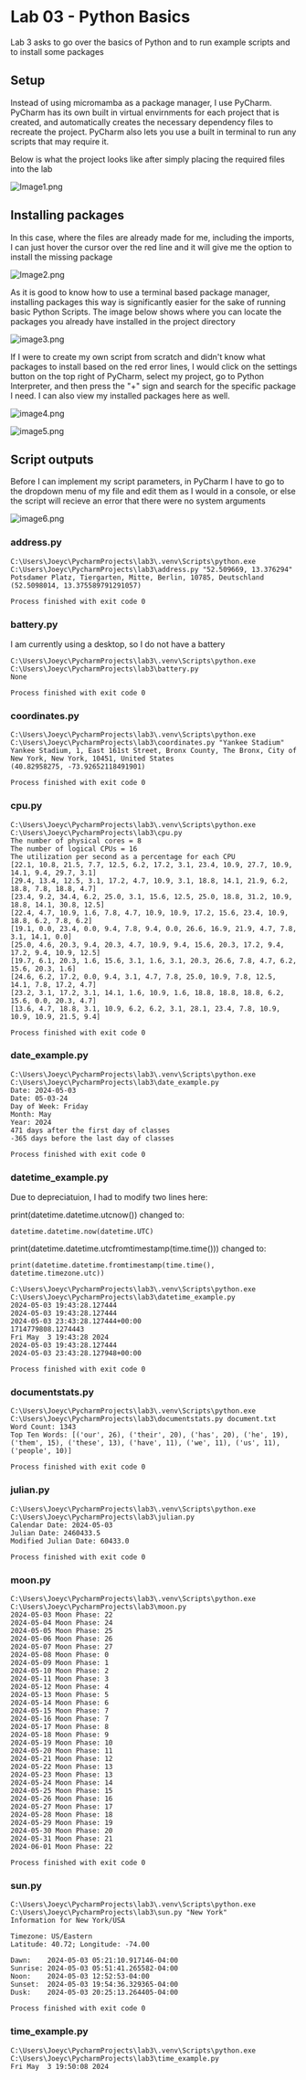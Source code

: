 # Lab 03 - Python Basics

Lab 3 asks to go over the basics of Python and to run example scripts and to install some packages  

## Setup  

Instead of using micromamba as a package manager, I use PyCharm. PyCharm has its own built in virtual envirnments for each project that is created, and automatically creates the necessary dependency files to recreate the project. PyCharm also lets you use a built in terminal to run any scripts that may require it.  

Below is what the project looks like after simply placing the required files into the lab  

![Image1.png](image1.png)  

## Installing packages  

In this case, where the files are already made for me, including the imports, I can just hover the cursor over the red line and it will give me the option to install the missing package  

![Image2.png](image2.png)

As it is good to know how to use a terminal based package manager, installing packages this way is significantly easier for the sake of running basic Python Scripts. The image below shows where you can locate the packages you already have installed in the project directory

![image3.png](image3.png)  

If I were to create my own script from scratch and didn't know what packages to install based on the red error lines, I would click on the settings button on the top right of PyCharm, select my project, go to Python Interpreter, and then press the "+" sign and search for the specific package I need. I can also view my installed packages here as well.  

![image4.png](image4.png)  

![image5.png](image5.png)  

## Script outputs

Before I can implement my script parameters, in PyCharm I have to go to the dropdown menu of my file and edit them as I would in a console, or else the script will recieve an error that there were no system arguments  

![image6.png](image6.png)  


### address.py

```auto
C:\Users\Joeyc\PycharmProjects\lab3\.venv\Scripts\python.exe
C:\Users\Joeyc\PycharmProjects\lab3\address.py "52.509669, 13.376294" 
Potsdamer Platz, Tiergarten, Mitte, Berlin, 10785, Deutschland
(52.5098014, 13.375589791291057)

Process finished with exit code 0
```  

### battery.py

I am currently using a desktop, so I do not have a battery  

```auto
C:\Users\Joeyc\PycharmProjects\lab3\.venv\Scripts\python.exe
C:\Users\Joeyc\PycharmProjects\lab3\battery.py 
None

Process finished with exit code 0

```  

### coordinates.py

```auto
C:\Users\Joeyc\PycharmProjects\lab3\.venv\Scripts\python.exe
C:\Users\Joeyc\PycharmProjects\lab3\coordinates.py "Yankee Stadium" 
Yankee Stadium, 1, East 161st Street, Bronx County, The Bronx, City of New York, New York, 10451, United States
(40.82958275, -73.92652118491901)

Process finished with exit code 0

```  

### cpu.py

```auto
C:\Users\Joeyc\PycharmProjects\lab3\.venv\Scripts\python.exe
C:\Users\Joeyc\PycharmProjects\lab3\cpu.py 
The number of physical cores = 8
The number of logical CPUs = 16
The utilization per second as a percentage for each CPU
[22.1, 10.8, 21.5, 7.7, 12.5, 6.2, 17.2, 3.1, 23.4, 10.9, 27.7, 10.9, 14.1, 9.4, 29.7, 3.1]
[29.4, 13.4, 12.5, 3.1, 17.2, 4.7, 10.9, 3.1, 18.8, 14.1, 21.9, 6.2, 18.8, 7.8, 18.8, 4.7]
[23.4, 9.2, 34.4, 6.2, 25.0, 3.1, 15.6, 12.5, 25.0, 18.8, 31.2, 10.9, 18.8, 14.1, 30.8, 12.5]
[22.4, 4.7, 10.9, 1.6, 7.8, 4.7, 10.9, 10.9, 17.2, 15.6, 23.4, 10.9, 18.8, 6.2, 7.8, 6.2]
[19.1, 0.0, 23.4, 0.0, 9.4, 7.8, 9.4, 0.0, 26.6, 16.9, 21.9, 4.7, 7.8, 3.1, 14.1, 0.0]
[25.0, 4.6, 20.3, 9.4, 20.3, 4.7, 10.9, 9.4, 15.6, 20.3, 17.2, 9.4, 17.2, 9.4, 10.9, 12.5]
[19.7, 6.1, 20.3, 1.6, 15.6, 3.1, 1.6, 3.1, 20.3, 26.6, 7.8, 4.7, 6.2, 15.6, 20.3, 1.6]
[24.6, 6.2, 17.2, 0.0, 9.4, 3.1, 4.7, 7.8, 25.0, 10.9, 7.8, 12.5, 14.1, 7.8, 17.2, 4.7]
[23.2, 3.1, 17.2, 3.1, 14.1, 1.6, 10.9, 1.6, 18.8, 18.8, 18.8, 6.2, 15.6, 0.0, 20.3, 4.7]
[13.6, 4.7, 18.8, 3.1, 10.9, 6.2, 6.2, 3.1, 28.1, 23.4, 7.8, 10.9, 10.9, 10.9, 21.5, 9.4]

Process finished with exit code 0

```  

### date_example.py

```auto
C:\Users\Joeyc\PycharmProjects\lab3\.venv\Scripts\python.exe
C:\Users\Joeyc\PycharmProjects\lab3\date_example.py 
Date: 2024-05-03
Date: 05-03-24
Day of Week: Friday
Month: May
Year: 2024
471 days after the first day of classes
-365 days before the last day of classes

Process finished with exit code 0

```  

### datetime_example.py  

Due to depreciatuion, I had to modify two lines here:  
  
print(datetime.datetime.utcnow()) changed to:  
```auto
datetime.datetime.now(datetime.UTC)
```
print(datetime.datetime.utcfromtimestamp(time.time())) changed to:  
```auto
print(datetime.datetime.fromtimestamp(time.time(), datetime.timezone.utc)) 
```

```auto
C:\Users\Joeyc\PycharmProjects\lab3\.venv\Scripts\python.exe
C:\Users\Joeyc\PycharmProjects\lab3\datetime_example.py 
2024-05-03 19:43:28.127444
2024-05-03 19:43:28.127444
2024-05-03 23:43:28.127444+00:00
1714779808.1274443
Fri May  3 19:43:28 2024
2024-05-03 19:43:28.127444
2024-05-03 23:43:28.127948+00:00

Process finished with exit code 0

```  

### documentstats.py

```auto
C:\Users\Joeyc\PycharmProjects\lab3\.venv\Scripts\python.exe
C:\Users\Joeyc\PycharmProjects\lab3\documentstats.py document.txt 
Word Count: 1343
Top Ten Words: [('our', 26), ('their', 20), ('has', 20), ('he', 19),
('them', 15), ('these', 13), ('have', 11), ('we', 11), ('us', 11), ('people', 10)]

Process finished with exit code 0

```  

### julian.py

```auto
C:\Users\Joeyc\PycharmProjects\lab3\.venv\Scripts\python.exe
C:\Users\Joeyc\PycharmProjects\lab3\julian.py 
Calendar Date: 2024-05-03
Julian Date: 2460433.5
Modified Julian Date: 60433.0

Process finished with exit code 0

```  

### moon.py

```auto
C:\Users\Joeyc\PycharmProjects\lab3\.venv\Scripts\python.exe
C:\Users\Joeyc\PycharmProjects\lab3\moon.py 
2024-05-03 Moon Phase: 22
2024-05-04 Moon Phase: 24
2024-05-05 Moon Phase: 25
2024-05-06 Moon Phase: 26
2024-05-07 Moon Phase: 27
2024-05-08 Moon Phase: 0
2024-05-09 Moon Phase: 1
2024-05-10 Moon Phase: 2
2024-05-11 Moon Phase: 3
2024-05-12 Moon Phase: 4
2024-05-13 Moon Phase: 5
2024-05-14 Moon Phase: 6
2024-05-15 Moon Phase: 7
2024-05-16 Moon Phase: 7
2024-05-17 Moon Phase: 8
2024-05-18 Moon Phase: 9
2024-05-19 Moon Phase: 10
2024-05-20 Moon Phase: 11
2024-05-21 Moon Phase: 12
2024-05-22 Moon Phase: 13
2024-05-23 Moon Phase: 13
2024-05-24 Moon Phase: 14
2024-05-25 Moon Phase: 15
2024-05-26 Moon Phase: 16
2024-05-27 Moon Phase: 17
2024-05-28 Moon Phase: 18
2024-05-29 Moon Phase: 19
2024-05-30 Moon Phase: 20
2024-05-31 Moon Phase: 21
2024-06-01 Moon Phase: 22

Process finished with exit code 0

```  

### sun.py

```auto
C:\Users\Joeyc\PycharmProjects\lab3\.venv\Scripts\python.exe
C:\Users\Joeyc\PycharmProjects\lab3\sun.py "New York" 
Information for New York/USA

Timezone: US/Eastern
Latitude: 40.72; Longitude: -74.00

Dawn:    2024-05-03 05:21:10.917146-04:00
Sunrise: 2024-05-03 05:51:41.265582-04:00
Noon:    2024-05-03 12:52:53-04:00
Sunset:  2024-05-03 19:54:36.329365-04:00
Dusk:    2024-05-03 20:25:13.264405-04:00

Process finished with exit code 0

```  

### time_example.py

```auto
C:\Users\Joeyc\PycharmProjects\lab3\.venv\Scripts\python.exe C:\Users\Joeyc\PycharmProjects\lab3\time_example.py 
Fri May  3 19:50:08 2024

```  
